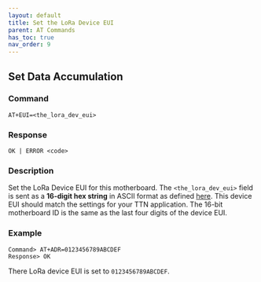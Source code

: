 ```yaml
---
layout: default
title: Set the LoRa Device EUI
parent: AT Commands
has_toc: true
nav_order: 9
---
```


## Set Data Accumulation
### Command
```
AT+EUI=<the_lora_dev_eui>
```

### Response
```
OK | ERROR <code>
```

### Description
Set the LoRa Device EUI for this motherboard. The `<the_lora_dev_eui>` field is sent as a **16-digit hex string** in ASCII format as defined [here](../at-commands). This device EUI should match the settings for your TTN application. The 16-bit motherboard ID is the same as the last four digits of the device EUI.

### Example
```
Command> AT+ADR=0123456789ABCDEF
Response> OK
```
There LoRa device EUI is set to `0123456789ABCDEF`.


